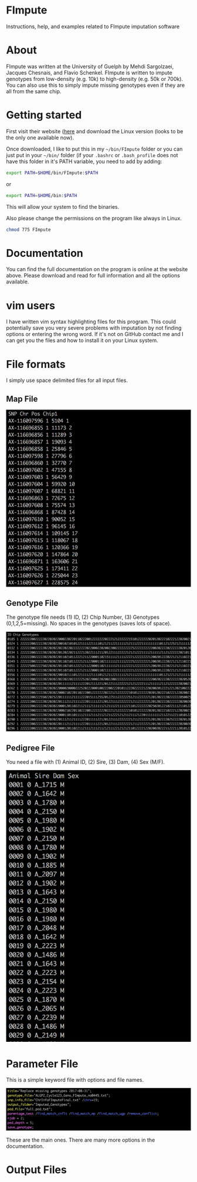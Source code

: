 # FImpute

Instructions, help, and examples related to FImpute imputation software

# About

FImpute was written at the University of Guelph by Mehdi Sargolzaei, Jacques Chesnais, and Flavio Schenkel. FImpute is written to impute genotypes from low-density (e.g. 10k) to high-density (e.g. 50k or 700k). You can also use this to simply impute missing genotypes even if they are all from the same chip. 

# Getting started

First visit their website ([here](http://www.aps.uoguelph.ca/~msargol/fimpute/) and download the Linux version (looks to be the only one available now). 

Once downloaded, I like to put this in my `~/bin/FImpute` folder or you can just put in your `~/bin/` folder (if your `.bashrc` or `.bash_profile` does not have this folder in it's PATH variable, you need to add by adding:

```bash
export PATH=$HOME/bin/FImpute:$PATH
```
or
```bash
export PATH=$HOME/bin:$PATH
```

This will allow your system to find the binaries. 

Also please change the permissions on the program like always in Linux. 

```bash
chmod 775 FImpute
```

# Documentation

You can find the full documentation on the program is online at the website above. Please download and read for full information and all the options available. 

# vim users

I have written vim syntax highlighting files for this program. This could potentially save you very severe problems with imputation by not finding options or entering the wrong word. If it's not on GitHub contact me and I can get you the files and how to install it on your Linux system. 

# File formats

I simply use space delimited files for all input files. 

## Map File

![Screenshot of Map File](/Screenshots/MapFile.png?raw=true "Map file example")

## Genotype File

The genotype file needs (1) ID, (2) Chip Number, (3) Genotypes (0,1,2,5=missing). No spaces in the genotypes (saves lots of space). 

![Screenshot of Genotype File](/Screenshots/GenotypeFile.png?raw=true "Genotype file example")

## Pedigree File

You need a file with (1) Animal ID, (2) Sire, (3) Dam, (4) Sex (M/F). 

![Screenshot of Pedigree File](/Screenshots/PedigreeFile.png?raw=true "Pedigree file example")



# Parameter File

This is a simple keyword file with options and file names. 

![Screenshot of Parameter File](/Screenshots/ParameterFile.png?raw=true "Parameter file example")

These are the main ones. There are many more options in the documentation. 

# Output Files









